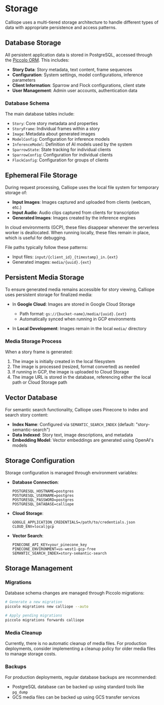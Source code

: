# Storage

Calliope uses a multi-tiered storage architecture to handle different types of data with appropriate persistence and access patterns.

## Database Storage

All persistent application data is stored in PostgreSQL, accessed through the [Piccolo ORM](https://piccolo-orm.com/). This includes:

- **Story Data**: Story metadata, text content, frame sequences
- **Configuration**: System settings, model configurations, inference parameters
- **Client Information**: Sparrow and Flock configurations, client state
- **User Management**: Admin user accounts, authentication data

### Database Schema

The main database tables include:

- `Story`: Core story metadata and properties
- `StoryFrame`: Individual frames within a story
- `Image`: Metadata about generated images
- `ModelConfig`: Configuration for inference models
- `InferenceModel`: Definition of AI models used by the system
- `SparrowState`: State tracking for individual clients
- `SparrowConfig`: Configuration for individual clients
- `FlockConfig`: Configuration for groups of clients

## Ephemeral File Storage

During request processing, Calliope uses the local file system for temporary storage of:

- **Input Images**: Images captured and uploaded from clients (webcam, etc.)
- **Input Audio**: Audio clips captured from clients for transcription
- **Generated Images**: Images created by the inference engines

In cloud environments (GCP), these files disappear whenever the serverless worker is deallocated. When running locally, these files remain in place, which is useful for debugging.

File paths typically follow these patterns:

- Input files: `input/{client_id}_{timestamp}_in.{ext}`
- Generated images: `media/{uuid}.{ext}`

## Persistent Media Storage

To ensure generated media remains accessible for story viewing, Calliope uses persistent storage for finalized media:

- In **Google Cloud**: Images are stored in Google Cloud Storage

  - Path format: `gs://{bucket-name}/media/{uuid}.{ext}`
  - Automatically synced when running in GCP environments

- In **Local Development**: Images remain in the local `media/` directory

### Media Storage Process

When a story frame is generated:

1. The image is initially created in the local filesystem
2. The image is processed (resized, format converted) as needed
3. If running in GCP, the image is uploaded to Cloud Storage
4. The image URL is stored in the database, referencing either the local path or Cloud Storage path

## Vector Database

For semantic search functionality, Calliope uses Pinecone to index and search story content:

- **Index Name**: Configured via `SEMANTIC_SEARCH_INDEX` (default: "story-semantic-search")
- **Data Indexed**: Story text, image descriptions, and metadata
- **Embedding Model**: Vector embeddings are generated using OpenAI's models

## Storage Configuration

Storage configuration is managed through environment variables:

- **Database Connection**:

  ```
  POSTGRESQL_HOSTNAME=postgres
  POSTGRESQL_USERNAME=postgres
  POSTGRESQL_PASSWORD=postgres
  POSTGRESQL_DATABASE=calliope
  ```

- **Cloud Storage**:

  ```
  GOOGLE_APPLICATION_CREDENTIALS=/path/to/credentials.json
  CLOUD_ENV=local|gcp
  ```

- **Vector Search**:
  ```
  PINECONE_API_KEY=your_pinecone_key
  PINECONE_ENVIRONMENT=us-west1-gcp-free
  SEMANTIC_SEARCH_INDEX=story-semantic-search
  ```

## Storage Management

### Migrations

Database schema changes are managed through Piccolo migrations:

```bash
# Generate a new migration
piccolo migrations new calliope --auto

# Apply pending migrations
piccolo migrations forwards calliope
```

### Media Cleanup

Currently, there is no automatic cleanup of media files. For production deployments, consider implementing a cleanup policy for older media files to manage storage costs.

### Backups

For production deployments, regular database backups are recommended:

- PostgreSQL database can be backed up using standard tools like `pg_dump`
- GCS media files can be backed up using GCS transfer services
